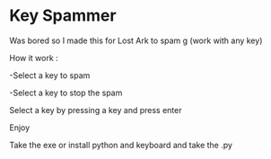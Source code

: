 # Key Spammer

Was bored so I made this for Lost Ark to spam g (work with any key)

How it work :

  -Select a key to spam
  
  -Select a key to stop the spam
  
  Select a key by pressing a key and press enter

Enjoy

Take the exe or install python and keyboard and take the .py 
